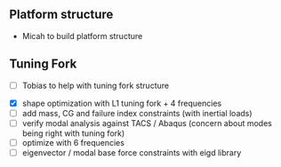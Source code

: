 
## Platform structure
* Micah to build platform structure

## Tuning Fork
* [ ] Tobias to help with tuning fork structure

- [x] shape optimization with L1 tuning fork + 4 frequencies
- [ ] add mass, CG and failure index constraints (with inertial loads)
- [ ] verify modal analysis against TACS / Abaqus (concern about modes being right with tuning fork)
- [ ] optimize with 6 frequencies
- [ ] eigenvector / modal base force constraints with eigd library
